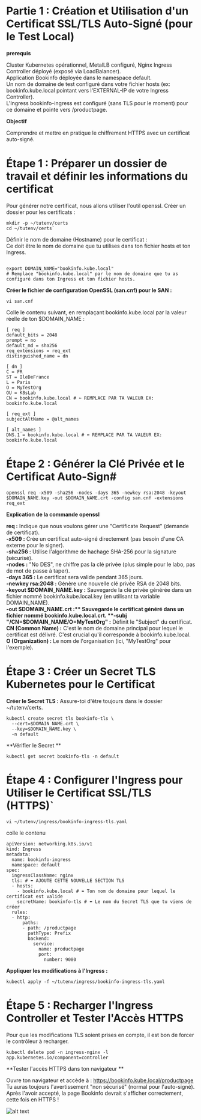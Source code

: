#  Partie 1 : Création et Utilisation d'un Certificat SSL/TLS Auto-Signé (pour le Test Local)

__prerequis__

Cluster Kubernetes opérationnel, MetalLB configuré, Nginx Ingress Controller déployé (exposé via LoadBalancer).  
Application Bookinfo déployée dans le namespace default.  
Un nom de domaine de test configuré dans votre fichier hosts (ex: bookinfo.kube.local pointant vers l'EXTERNAL-IP de votre Ingress Controller).  
L'Ingress bookinfo-ingress est configuré (sans TLS pour le moment) pour ce domaine et pointe vers /productpage.  

__Objectif__

Comprendre et mettre en pratique le chiffrement HTTPS avec un certificat auto-signé.

# Étape 1 : Préparer un dossier de travail et définir les informations du certificat

Pour générer notre certificat, nous allons utiliser l'outil openssl.
Créer un dossier pour les certificats :
````
mkdir -p ~/tutenv/certs
cd ~/tutenv/certs`
````
Définir le nom de domaine (Hostname) pour le certificat :  
Ce doit être le nom de domaine que tu utilises dans ton fichier hosts et ton Ingress.  
````

export DOMAIN_NAME="bookinfo.kube.local"
# Remplace "bookinfo.kube.local" par le nom de domaine que tu as configuré dans ton Ingress et ton fichier hosts.
````
__Créer le fichier de configuration OpenSSL (san.cnf) pour le SAN :__

````
vi san.cnf
````

Colle le contenu suivant, en remplaçant bookinfo.kube.local par la valeur réelle de ton $DOMAIN_NAME :

````
[ req ]
default_bits = 2048
prompt = no
default_md = sha256
req_extensions = req_ext
distinguished_name = dn

[ dn ]
C = FR
ST = IleDeFrance
L = Paris
O = MyTestOrg
OU = K8sLab
CN = bookinfo.kube.local # ⬅️ REMPLACE PAR TA VALEUR EX: bookinfo.kube.local

[ req_ext ]
subjectAltName = @alt_names

[ alt_names ]
DNS.1 = bookinfo.kube.local # ⬅️ REMPLACE PAR TA VALEUR EX: bookinfo.kube.local
````


# Étape 2 : Générer la Clé Privée et le Certificat Auto-Sign# 


````
openssl req -x509 -sha256 -nodes -days 365 -newkey rsa:2048 -keyout $DOMAIN_NAME.key -out $DOMAIN_NAME.crt -config san.cnf -extensions req_ext
````
 **Explication de la commande openssl** 

**req :** Indique que nous voulons gérer une "Certificate Request" (demande de certificat).  
**-x509 :** Crée un certificat auto-signé directement (pas besoin d'une CA externe pour le signer).  
**-sha256 :** Utilise l'algorithme de hachage SHA-256 pour la signature (sécurisé).  
**-nodes :** "No DES", ne chiffre pas la clé privée (plus simple pour le labo, pas de mot de passe à taper).  
**-days 365 :** Le certificat sera valide pendant 365 jours.  
**-newkey rsa:2048 :** Génère une nouvelle clé privée RSA de 2048 bits.  
**-keyout $DOMAIN_NAME.key :** Sauvegarde la clé privée générée dans un fichier nommé bookinfo.kube.local.key (en utilisant ta variable DOMAIN_NAME).  
**-out $DOMAIN_NAME.crt :** Sauvegarde le certificat généré dans un fichier nommé bookinfo.kube.local.crt.  
**-subj "/CN=$DOMAIN_NAME/O=MyTestOrg" :** Définit le "Subject" du certificat.  
**CN (Common Name) :** C'est le nom de domaine principal pour lequel le certificat est délivré. C'est crucial qu'il corresponde à bookinfo.kube.local.  
**O (Organization) :** Le nom de l'organisation (ici, "MyTestOrg" pour l'exemple).  


# Étape 3 : Créer un Secret TLS Kubernetes pour le Certificat

__Créer le Secret TLS :__
Assure-toi d'être toujours dans le dossier ~/tutenv/certs.
````
kubectl create secret tls bookinfo-tls \
  --cert=$DOMAIN_NAME.crt \
  --key=$DOMAIN_NAME.key \
  -n default
  ````

**Vérifier le Secret **

````
kubectl get secret bookinfo-tls -n default
````

# Étape 4 : Configurer l'Ingress pour Utiliser le Certificat SSL/TLS (HTTPS)`

````
vi ~/tutenv/ingress/bookinfo-ingress-tls.yaml
````

colle le contenu 

````
apiVersion: networking.k8s.io/v1
kind: Ingress
metadata:
  name: bookinfo-ingress
  namespace: default
spec:
  ingressClassName: nginx 
  tls: # ⬅️ AJOUTE CETTE NOUVELLE SECTION TLS
  - hosts:
    - bookinfo.kube.local # ⬅️ Ton nom de domaine pour lequel le certificat est valide
    secretName: bookinfo-tls # ⬅️ Le nom du Secret TLS que tu viens de créer
  rules:
  - http: 
      paths:
      - path: /productpage
        pathType: Prefix
        backend:
          service:
            name: productpage
            port:
              number: 9080

````              


**Appliquer les modifications à l'Ingress :**


````
kubectl apply -f ~/tutenv/ingress/bookinfo-ingress-tls.yaml
````

# Étape 5 : Recharger l'Ingress Controller et Tester l'Accès HTTPS

Pour que les modifications TLS soient prises en compte, il est bon de forcer le contrôleur à recharger.


````
kubectl delete pod -n ingress-nginx -l app.kubernetes.io/component=controller
````

**Tester l'accès HTTPS dans ton navigateur **

Ouvre ton navigateur et accède à : https://bookinfo.kube.local/productpage  
Tu auras toujours l'avertissement "non sécurisé" (normal pour l'auto-signé).  
Après l'avoir accepté, la page Bookinfo devrait s'afficher correctement, cette fois en HTTPS !  


![alt text](Screenshots/cert-auto.PNG)